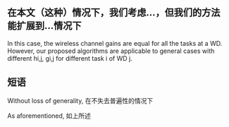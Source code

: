 ## 在本文（这种）情况下，我们考虑...，但我们的方法能扩展到...情况下

In this case, the wireless channel gains are equal for all the tasks at a WD. 
However, our proposed algorithms are applicable to general cases with different hi,j, gi,j for different task i of WD j.


## 短语

Without loss of generality, 在不失去普遍性的情况下

As aforementioned, 如上所述